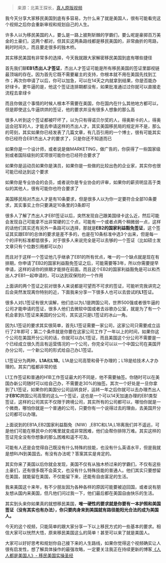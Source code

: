 > 来源：北美王探长，[真人原版视频](https://www.youtube.com/watch?v=N2zWwveOKGI)

我今天分享大家移民美国到底有多容易，为什么来了就是美国人，很有可能看完这个视频之后你会重新审视和规划自己的人生。

许多人以为移民美国的人，要么是一路上披荆斩棘的学霸们，要么呢是豪掷百万美金的土豪们，这两个都对，但其实这两条路线都是移民美国的，非常曲折的弯路，耗时时间久，而且要走很多的独木桥。

其实移民美国有非常多的选择，今天我就跟大家解密移民美国到底有哪些捷径

首先我们聊**EB1杰出人才签证**，杰出人才签证可能是所有移民美国的签证里鄙视链最顶端的存在。因为首先它既不需要雇主的支持，你根本就不用在美国先找到工作；再次你申请了以后，你可以加急，可以在14天之内就拿到结果，你是否能办好绿卡。更牛逼的是，他这个签证连排期都没有，如果批准通过过你就可以直接走流程去拿绿卡

而且你做这个事情的时候人根本不需要在美国，你在国内在什么其他地方都可以，但是即使这么牛逼烘烘的签证，他的要求并没有很多人想象的那么高

很多人听到这个签证都被吓坏了，以为只有得诺贝尔奖的人，得奥斯卡的人，得奥运会冠军的人，才能去申请这样的杰出人才。其实美国移民局的规定并不是，那么的苛刻，其实如果你已经发表了几篇文章，有几百引用的一个博士，很有可能其实你已经符合EB1杰出人才的要求了，只是你还不知道而已

如果你是一个设计师，或者说是做MARKETING，做广告的，你获得了一些国家级别或者国际级别的奖项很可能你也已经符合要求了

如果你是运动员如果你是演员，如果你是一些做的比较出色的企业家，其实你也很可能已经达到这个要求

如果你是专业协会的会员，或者说你是专业协会的评审，如果你的薪资明显高于类似的其他人，很有可能你也符合要求了

美国移民局对杰出人才是有10条要求，但是很多人以为你一定要符合全部10条要求，其实事实上你只要满足10条里的3条即可

很多人了解了杰出人才EB1签证以后，突然发现自己跟美国绿卡这么近，然后可能会发现自己可能拿不出非常硬的三个点，可能有一个或者点两个稍微弱一点，这样的话他们其实还有另外一条路可以选择，那就是**EB2的国家利益豁免签证**，这个签证其实跟EB1的总体的要求是差不多的，也是在10条标准中选3个出来，但是每一个的评判标准都低很多，对于很多人来说完全是可以去够的一个签证（比如硕士发文章只有个位数引用都可以办）

而且对于这样一个签证他几乎继承了EB1的所有优点，唯一的一个缺点就是现在有排期，你申请了EB2的国家利益豁免签证之后，可能需要等3年，所以你需要提早申请，这样的话你的排期才能排在前面。而且这个EB2的国家利益豁免是可以和杰出人才EB1一起申请的，可以达到双保险的一个作用

上面讲的两个签证之前对很多人来说都是可望而不可求的签证，可能听完我讲完之后会突然发现离你特别的近，下面我来分享一下很多人也可以去尝试的**L1**签证。

很多人对L1签证有很大误解，他们总以为L1是跨国公司，世界500强或者很牛逼的公司才能申请的签证，很多人他们去微软中国或者去谷歌办公室，就是为了有一个机会拿到L1签证来美国的分公司，其实这只是L1签证的冰山一角。

因为L1签证的要求其实很简单，首先L1签证需要一家公司，这家公司只需要成立运行了2年即可；第二个条件就是你要在这家公司工作了一年以上的时间，如果你这个公司在美国开分公司的话，你就可以办L1签证，而且美国这个分公司不需要是一个已经成立很久而且有运营情况的一个公司，你完全可以以一个中国公司在美国开办分公司，一个新公司的形式给自己办L1签证。

L1签证分为两种，**L1A**和**L1B**。L1A是公司高管和骨干办理的；L1B是给技术人才办理的。其实门槛都非常的低

L1工作签证和普通的H1B工作签证最大的不同是，他不需要抽签。你随时可以在美国办新公司随时可以给自己办，不需要走30%的抽签。其次一个好处是一旦你拿到了L1签证，如果你的美国分公司运转良好，运转一年之后你就可以去办理杰出人才**EB1C**跨国公司高管的这么一个签证，这也是一个可以14天加速办理的EB1类型签证，这样的公司其实不仅限于跨境公司，其实所有的公司都可以，哪怕你就是一个微商，哪怕你就是一个普通的公司，只要你有一个说得过去的理由，去美国开分公司都可以办理。

上面说到的EB1A,EB2国家利益豁免（NIW）,EB1C和L1A,L1B离我们并不遥远，可是他们可能在移民中介的嘴里就变成非常困难，他们会帮你排除万难。其实这样的签证完全没有你想象的那么困难和遥不可及。

可能有人还是会觉得自己既没有什么特殊的技能，也没有什么英语水平，但是我就是想RUN到美国去。有没有办法呢？答案其实是肯定的。

其实你来了美国以后你就会发现，美国不仅有从独木桥过来的学霸们，不仅有这些土豪们，还有很多既不会英文，也没有什么特殊技能的普通人。他们其实只要想留在美国，就能留在美国，不仅能留下来，还能有自由富足的生活。

我来美国这十来年，有不少朋友因为各种各样的原因可能要被迫回国，或者说有朋友想从国内来美国，但凡他们问过我一下，他们最后都在美国自由快乐的生活。

其实到头来你如果真的就想移民美国，**唯一硬性的要求就是你要有一本护照和美国签证（没有其实也有办法），你只要肉身来到美国就有路径能阳光合法的成为美国人。**

今天的这个视频，只能简单的跟大家分享一下以上移民方式的一些基本的要求。相信大家可以恍然大悟，原来移民美国这么的简单！甚至可以来了就是美国人。

大家可以好好思考和规划你自己接下来的人生路线，如果你觉得这个视频确实让人很有启发性，想了解具体操作的最强攻略，一定要关注我正在持续更新的博客[《人人都是美国人》- 移民美国实操圣经](https://bit.ly/3MgYntd)
